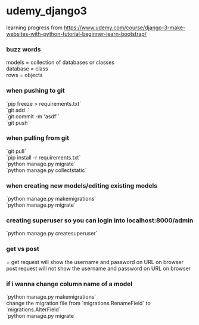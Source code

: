 # udemy_django3
learning progress from https://www.udemy.com/course/django-3-make-websites-with-python-tutorial-beginner-learn-bootstrap/

<h3>buzz words</h3> 
models = collection of databases or classes <br/>
database = class <br/>
rows = objects <br/>

<h3> when pushing to git</h3> 
`pip freeze > requirements.txt` <br/>
`git add .` <br/>
`git commit -m 'asdf'` <br/>
`git push` <br/>

<h3>when pulling from git</h3> 
`git pull` <br/>
`pip install -r requirements.txt` <br/>
`python manage.py migrate` <br/>
`python manage.py collectstatic` <br/>

<h3>when creating new models/editing existing models</h3> 
`python manage.py makemigrations` <br/>
`python manage.py migrate` <br/>

<h3>creating superuser so you can login into localhost:8000/admin</h3>  
`python manage.py createsuperuser` <br/>

<h3>get vs post</h3> =
get request will show the username and password on URL on browser <br/>
post request will not show the username and password on URL on browser <br/>

<h3>if i wanna change column name of a model</h3> 
`python manage.py makemigrations` <br/>
change the migration file from `migrations.RenameField` to `migrations.AlterField` <br/>
`python manage.py migrate` <br/>

